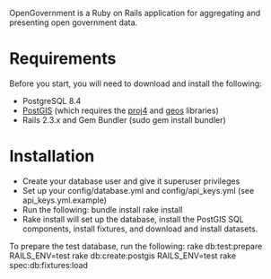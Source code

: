 OpenGovernment is a Ruby on Rails application for aggregating and presenting open government data.

# Requirements
Before you start, you will need to download and install the following:

  * PostgreSQL 8.4
  * [PostGIS](http://postgis.refractions.net/) (which requires the [proj4](http://trac.osgeo.org/proj/) and [geos](http://trac.osgeo.org/geos/) libraries)
  * Rails 2.3.x and Gem Bundler (sudo gem install bundler)

# Installation
  * Create your database user and give it superuser privileges
  * Set up your config/database.yml and config/api_keys.yml (see api_keys.yml.example)
  * Run the following:
        bundle install
        rake install
  * Rake install will set up the database, install the PostGIS SQL components, install fixtures, and download and install datasets.

To prepare the test database, run the following:
    rake db:test:prepare
    RAILS_ENV=test rake db:create:postgis
    RAILS_ENV=test rake spec:db:fixtures:load
